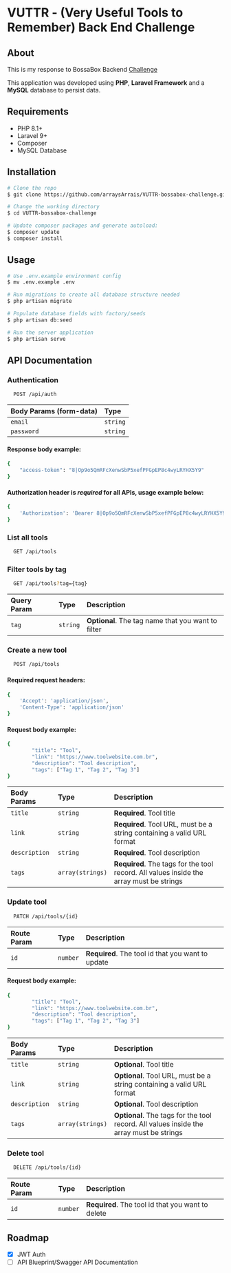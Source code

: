 
# VUTTR - (Very Useful Tools to Remember) Back End Challenge





## About
This is my response to BossaBox Backend [Challenge](https://www.notion.so/Back-end-0b2c45f1a00e4a849eefe3b1d57f23c6)

This application was developed using **PHP**, **Laravel Framework** and a **MySQL** database to persist data.

## Requirements
- PHP 8.1+
- Laravel 9+
- Composer 
- MySQL Database

## Installation
```bash
# Clone the repo
$ git clone https://github.com/arraysArrais/VUTTR-bossabox-challenge.git

# Change the working directory
$ cd VUTTR-bossabox-challenge

# Update composer packages and generate autoload:
$ composer update
$ composer install
```

## Usage

```bash
# Use .env.example environment config
$ mv .env.example .env

# Run migrations to create all database structure needed
$ php artisan migrate

# Populate database fields with factory/seeds
$ php artisan db:seed

# Run the server application
$ php artisan serve
```

## API Documentation

### Authentication
```bash
  POST /api/auth
```
| Body Params (form-data)| Type     | 
| :----------| :--------| 
| `email`      | `string` 
| `password`      | `string` 

#### Response body example:
```bash
{
    "access-token": "8|Op9o5QmRFcXenwSbP5xefPFGpEP8c4wyLRYHX5Y9"
}
```
#### Authorization header is *required* for all APIs, usage example below:
```bash
{
    'Authorization': 'Bearer 8|Op9o5QmRFcXenwSbP5xefPFGpEP8c4wyLRYHX5Y9'
}
```


### List all tools
```bash
  GET /api/tools
```
   
   
   
### Filter tools by tag
```bash
  GET /api/tools?tag={tag}
```

| Query Param| Type     | Description                              |
| :----------| :--------| :----------------------------------------|
| `tag`      | `string` | **Optional**. The tag name that you want to filter|
   
    
    
### Create a new tool

```bash
  POST /api/tools
```
   
#### Required request headers:
```bash
{
    'Accept': 'application/json',
    'Content-Type': 'application/json'
}
```
   
#### Request body example:
```bash
{
        "title": "Tool",
        "link": "https://www.toolwebsite.com.br",
        "description": "Tool description",
        "tags": ["Tag 1", "Tag 2", "Tag 3"]
}
```
   
| Body Params| Type     | Description                              |
| :----------| :--------| :----------------------------------------|
| `title`      | `string` | **Required**. Tool title|
| `link`      | `string` | **Required**. Tool URL, must be a string containing a valid URL format|
| `description`      | `string` | **Required**. Tool description|
| `tags`      | `array(strings)` | **Required**. The tags for the tool record. All values inside the array must be strings|
   
   
   
### Update tool

```bash
  PATCH /api/tools/{id}
```
  
| Route Param| Type     | Description                              |
| :----------| :--------| :----------------------------------------|
| `id`      | `number` | **Required**. The tool id that you want to update|
  
  
#### Request body example:
```bash
{
        "title": "Tool",
        "link": "https://www.toolwebsite.com.br",
        "description": "Tool description",
        "tags": ["Tag 1", "Tag 2", "Tag 3"]
}
```
| Body Params| Type     | Description                              |
| :----------| :--------| :----------------------------------------|
| `title`      | `string` | **Optional**. Tool title|
| `link`      | `string` | **Optional**. Tool URL, must be a string containing a valid URL format|
| `description`      | `string` | **Optional**. Tool description|
| `tags`      | `array(strings)` | **Optional**. The tags for the tool record. All values inside the array must be strings|
  
  
  
### Delete tool
```bash
  DELETE /api/tools/{id}
```

| Route Param| Type     | Description                              |
| :----------| :--------| :----------------------------------------|
| `id`      | `number` | **Required**. The tool id that you want to delete|





## Roadmap
- [x]  JWT Auth
- [ ]  API Blueprint/Swagger API Documentation